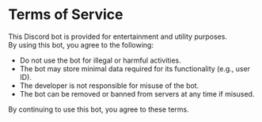
# Terms of Service

This Discord bot is provided for entertainment and utility purposes.  
By using this bot, you agree to the following:

- Do not use the bot for illegal or harmful activities.  
- The bot may store minimal data required for its functionality (e.g., user ID).  
- The developer is not responsible for misuse of the bot.  
- The bot can be removed or banned from servers at any time if misused.  

By continuing to use this bot, you agree to these terms.
